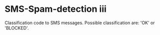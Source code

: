 # SMS-Spam-detection iii
Classification code to SMS messages.
Possible classification are: 'OK' or 'BLOCKED'.
